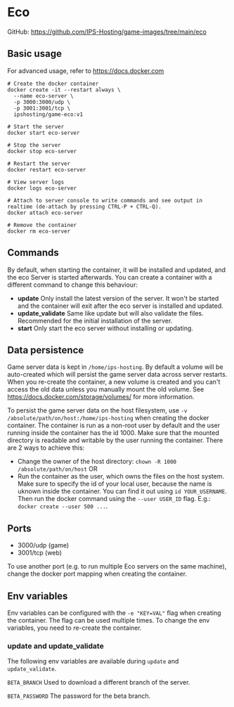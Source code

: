 # Eco

GitHub: https://github.com/IPS-Hosting/game-images/tree/main/eco

## Basic usage

For advanced usage, refer to https://docs.docker.com

```shell
# Create the docker container
docker create -it --restart always \
  --name eco-server \
  -p 3000:3000/udp \
  -p 3001:3001/tcp \
  ipshosting/game-eco:v1

# Start the server
docker start eco-server

# Stop the server
docker stop eco-server

# Restart the server
docker restart eco-server

# View server logs
docker logs eco-server

# Attach to server console to write commands and see output in realtime (de-attach by pressing CTRL-P + CTRL-Q).
docker attach eco-server

# Remove the container
docker rm eco-server
```

## Commands

By default, when starting the container, it will be installed and updated, and the eco Server is started afterwards.
You can create a container with a different command to change this behaviour:

- **update** Only install the latest version of the server. It won't be started and the container will exit after the eco server is installed and updated.
- **update_validate** Same like update but will also validate the files. Recommended for the initial installation of the server.
- **start** Only start the eco server without installing or updating.

## Data persistence

Game server data is kept in `/home/ips-hosting`.
By default a volume will be auto-created which will persist the game server data across server restarts.
When you re-create the container, a new volume is created and you can't access the old data unless you manually mount the old volume.
See https://docs.docker.com/storage/volumes/ for more information.

To persist the game server data on the host filesystem, use `-v /absolute/path/on/host:/home/ips-hosting` when creating the docker container.
The container is run as a non-root user by default and the user running inside the container has the id 1000. Make sure that the mounted directory is readable and writable by the user running the container. There are 2 ways to achieve this:

- Change the owner of the host directory: `chown -R 1000 /absolute/path/on/host` OR
- Run the container as the user, which owns the files on the host system. Make sure to specify the id of your local user, because the name is uknown inside the container. You can find it out using `id YOUR_USERNAME`. Then run the docker command using the `--user USER_ID` flag. E.g.: `docker create --user 500 ...`.

## Ports

- 3000/udp (game)
- 3001/tcp (web)

To use another port (e.g. to run multiple Eco servers on the same machine), change the docker port mapping when creating the container.

## Env variables

Env variables can be configured with the `-e "KEY=VAL"` flag when creating the container. The flag can be used multiple times.
To change the env variables, you need to re-create the container.

### update and update_validate

The following env variables are available during `update` and `update_validate`.

`BETA_BRANCH` Used to download a different branch of the server.

`BETA_PASSWORD` The password for the beta branch.
